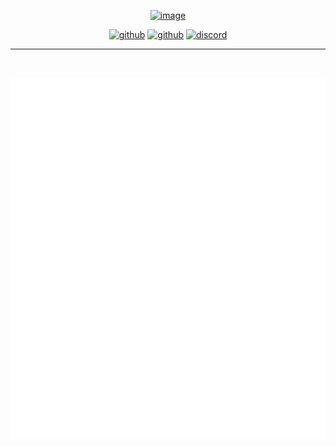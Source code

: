<span align="center">

<a href="https://pinax.network"><img width="500" alt="image" src="https://user-images.githubusercontent.com/550895/214924558-fecddd2a-1e10-4893-8e0c-8f1bd75237e5.png"></img></a>

[<img alt="github" src="https://img.shields.io/badge/Github-Pinax-7240C8?style=for-the-badge&logo=github">](https://github.com/pinax-network)
[<img alt="github" src="https://img.shields.io/badge/Twitter-pinax-1D9BF0?style=for-the-badge&logo=twitter">](https://twitter.com/PinaxNetwork)
[<img alt="discord" src="https://img.shields.io/badge/Discord-TheGraph-737CF8?style=for-the-badge&logo=discord">](https://discord.gg/graphprotocol)

---

<br />

![Metrics](/profile/metrics.svg)

</span>
